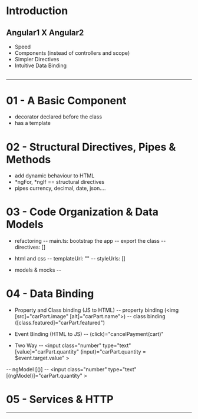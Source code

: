 


# Introduction

## Angular1 X Angular2

- Speed
- Components (instead of controllers and scope)
- Simpler Directives
- Intuitive Data Binding


## 


- - - 



# 01 - A Basic Component

- decorator declared before the class
- has a template




# 02 - Structural Directives, Pipes & Methods

- add dynamic behaviour to HTML
- *ngFor, *ngIf == structural directives
- pipes currency, decimal, date, json....




# 03 - Code Organization & Data Models

- refactoring
-- main.ts: bootstrap the app
-- export the class
-- directives: []


- html and css
-- templateUrl: ""
-- styleUrls: []


- models & mocks
-- 


# 04 - Data Binding

- Property and Class binding  (JS to HTML)
-- property binding (<img [src]="carPart.image" [alt]="carPart.name">)
-- class binding ([class.featured]="carPart.featured")


- Event Binding (HTML to JS)
-- (click)="cancelPayment(cart)"


- Two Way
-- <input class="number" type="text" [value]="carPart.quantity" (input)="carPart.quantity = $event.target.value" >

-- ngModel [()]
-- <input class="number" type="text" [(ngModel)]="carPart.quantity" >




# 05 - Services & HTTP







- - - 





